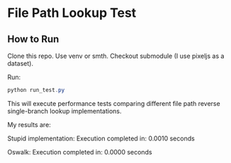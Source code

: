 # File Path Lookup Test

## How to Run

Clone this repo.
Use venv or smth.
Checkout submodule (I use pixeljs as a dataset).

Run:

```powershell
python run_test.py
```

This will execute performance tests comparing different file path reverse single-branch lookup implementations.

My results are:

Stupid implementation:
Execution completed in: 0.0010 seconds

Oswalk:
Execution completed in: 0.0000 seconds
